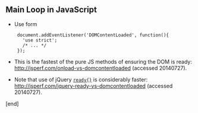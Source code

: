 ## Main Loop in JavaScript

 * Use form

        document.addEventListener('DOMContentLoaded', function(){
          'use strict';
          /* ... */
        });

 * This is the fastest of the pure JS methods of ensuring the DOM is ready: http://jsperf.com/onload-vs-domcontentloaded (accessed 20140727).
 * Note that use of jQuery [`ready{}`](http://api.jquery.com/ready/) is considerably faster:  http://jsperf.com/jquery-ready-vs-domcontentloaded (accessed 20140727).

[end]